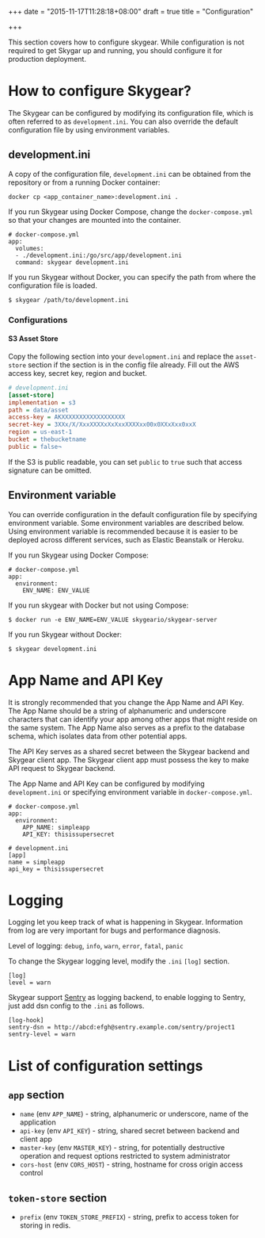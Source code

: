 +++
date = "2015-11-17T11:28:18+08:00"
draft = true
title = "Configuration"

+++

This section covers how to configure skygear. While configuration is not
required to get Skygar up and running, you should configure it for production
deployment.

# How to configure Skygear?

The Skygear can be configured by modifying its configuration file, which
is often referred to as `development.ini`. You can also override the
default configuration file by using environment variables.

## development.ini

A copy of the configuration file, `development.ini` can be obtained from
the repository or from a running Docker container:

```
docker cp <app_container_name>:development.ini .
```

If you run Skygear using Docker Compose, change the `docker-compose.yml`
so that your changes are mounted into the container.

```
# docker-compose.yml
app:
  volumes:
  - ./development.ini:/go/src/app/development.ini
  command: skygear development.ini
```

If you run Skygear without Docker, you can specify the path from where the
configuration file is loaded.

```
$ skygear /path/to/development.ini
```

### Configurations

#### S3 Asset Store

Copy the following section into your `development.ini` and replace
the `asset-store` section if the section is in the config file already.
Fill out the AWS access key, secret key, region and bucket.

```ini
# development.ini
[asset-store]
implementation = s3
path = data/asset
access-key = AKXXXXXXXXXXXXXXXXXX
secret-key = 3XXx/X/XxxXXXXxXxXxxXXXXxx00x0XXxXxx0xxX
region = us-east-1
bucket = thebucketname
public = false¬
```

If the S3 is public readable, you can set `public` to `true` such that
access signature can be omitted.

## Environment variable

You can override configuration in the default configuration file by
specifying environment variable. Some environment variables are described
below. Using environment variable is recommended because it is easier to be
deployed across different services, such as Elastic Beanstalk or Heroku.

If you run Skygear using Docker Compose:

```
# docker-compose.yml
app:
  environment:
    ENV_NAME: ENV_VALUE
```

If you run skygear with Docker but not using Compose:

```
$ docker run -e ENV_NAME=ENV_VALUE skygeario/skygear-server
```

If you run Skygear without Docker:

```
$ skygear development.ini
```

# App Name and API Key

It is strongly recommended that you change the App Name and API Key.
The App Name should be a string of alphanumeric and underscore characters
that can identify your app among other apps that might reside on the same
system. The App Name also serves as a prefix to the database schema, which
isolates data from other potential apps.

The API Key serves as a shared secret between the Skygear backend and Skygear
client app. The Skygear client app must possess the key to make API request
to Skygear backend.

The App Name and API Key can be configured by modifying `development.ini` or
specifying environment variable in `docker-compose.yml`.

```
# docker-compose.yml
app:
  environment:
    APP_NAME: simpleapp
    API_KEY: thisissupersecret
```

```
# development.ini
[app]
name = simpleapp
api_key = thisissupersecret
```


# Logging

Logging let you keep track of what is happening in Skygear. Information
from log are very important for bugs and performance diagnosis.

Level of logging: `debug`, `info`, `warn`, `error`, `fatal`, `panic`

To change the Skygear logging level, modify the `.ini` `[log]` section.

```
[log]
level = warn
```

Skygear support [Sentry](https://getsentry.com/) as logging backend, to
enable logging to Sentry, just add dsn config to the `.ini` as follows.

```
[log-hook]
sentry-dsn = http://abcd:efgh@sentry.example.com/sentry/project1
sentry-level = warn
```

# List of configuration settings

## `app` section
* `name` (env `APP_NAME`) - string, alphanumeric or underscore, name of the
  application
* `api-key` (env `API_KEY`) - string, shared secret between backend and client
  app
* `master-key` (env `MASTER_KEY`) - string, for potentially
  destructive operation and request options restricted to system administrator
* `cors-host` (env `CORS_HOST`) - string, hostname for cross origin access control

## `token-store` section
* `prefix` (env `TOKEN_STORE_PREFIX`) - string, prefix to access token for
  storing in redis.
